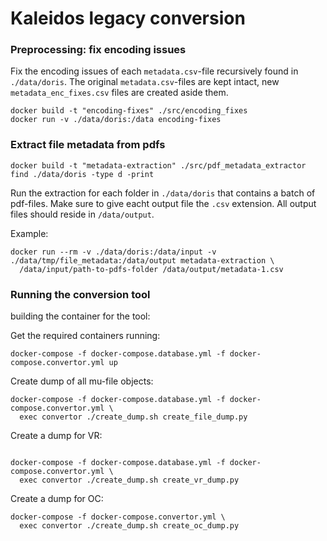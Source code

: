 # Kaleidos legacy conversion


### Preprocessing: fix encoding issues

Fix the encoding issues of each `metadata.csv`-file recursively found in `./data/doris`.
The original `metadata.csv`-files are kept intact, new `metadata_enc_fixes.csv` files are created aside them.
```
docker build -t "encoding-fixes" ./src/encoding_fixes
docker run -v ./data/doris:/data encoding-fixes
```
### Extract file metadata from pdfs

```
docker build -t "metadata-extraction" ./src/pdf_metadata_extractor
find ./data/doris -type d -print
```
Run the extraction for each folder in `./data/doris` that contains a batch of pdf-files.
Make sure to give eacht output file the `.csv` extension.
All output files should reside in `/data/output`.  

Example:
```
docker run --rm -v ./data/doris:/data/input -v ./data/tmp/file_metadata:/data/output metadata-extraction \
  /data/input/path-to-pdfs-folder /data/output/metadata-1.csv
```

### Running the conversion tool

building the container for the tool:

Get the required containers running:
```
docker-compose -f docker-compose.database.yml -f docker-compose.convertor.yml up
```

Create dump of all mu-file objects: 
```
docker-compose -f docker-compose.database.yml -f docker-compose.convertor.yml \
  exec convertor ./create_dump.sh create_file_dump.py
```

Create a dump for VR: 
```

docker-compose -f docker-compose.database.yml -f docker-compose.convertor.yml \
  exec convertor ./create_dump.sh create_vr_dump.py
```

Create a dump for OC: 
```
docker-compose -f docker-compose.convertor.yml \
  exec convertor ./create_dump.sh create_oc_dump.py
```
